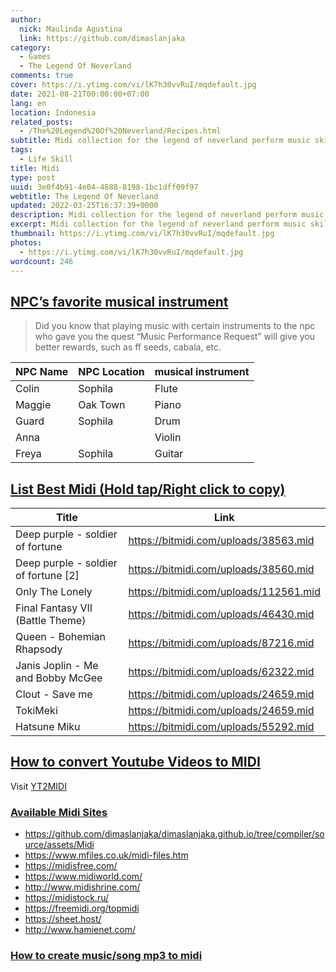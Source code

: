```yaml
---
author:
  nick: Maulinda Agustina
  link: https://github.com/dimaslanjaka
category:
  - Games
  - The Legend Of Neverland
comments: true
cover: https://i.ytimg.com/vi/lK7h30vvRuI/mqdefault.jpg
date: 2021-08-21T00:00:00+07:00
lang: en
location: Indonesia
related_posts:
  - /The%20Legend%20Of%20Neverland/Recipes.html
subtitle: Midi collection for the legend of neverland perform music skill
tags:
  - Life Skill
title: Midi
type: post
uuid: 3e0f4b91-4e04-4888-8198-1bc1dff09f97
webtitle: The Legend Of Neverland
updated: 2022-03-25T16:37:39+0000
description: Midi collection for the legend of neverland perform music skill
excerpt: Midi collection for the legend of neverland perform music skill
thumbnail: https://i.ytimg.com/vi/lK7h30vvRuI/mqdefault.jpg
photos:
  - https://i.ytimg.com/vi/lK7h30vvRuI/mqdefault.jpg
wordcount: 246
---
```


<h2 id="npc-s-favorite-musical-instrument" tabindex="-1"><a class="header-anchor" href="#npc-s-favorite-musical-instrument">NPC’s favorite musical instrument</a></h2>
<blockquote>
<p>Did you know that playing music with certain instruments to the npc who gave you the quest “Music Performance Request” will give you better rewards, such as ff seeds, cabala, etc.</p>
</blockquote>
<table>
<thead>
<tr>
<th>NPC Name</th>
<th>NPC Location</th>
<th>musical instrument</th>
</tr>
</thead>
<tbody>
<tr>
<td>Colin</td>
<td>Sophila</td>
<td>Flute</td>
</tr>
<tr>
<td>Maggie</td>
<td>Oak Town</td>
<td>Piano</td>
</tr>
<tr>
<td>Guard</td>
<td>Sophila</td>
<td>Drum</td>
</tr>
<tr>
<td>Anna</td>
<td></td>
<td>Violin</td>
</tr>
<tr>
<td>Freya</td>
<td>Sophila</td>
<td>Guitar</td>
</tr>
</tbody>
</table>
<h2 id="list-best-midi-hold-tap-right-click-to-copy" tabindex="-1"><a class="header-anchor" href="#list-best-midi-hold-tap-right-click-to-copy">List Best Midi (Hold tap/Right click to copy)</a></h2>
<table>
<thead>
<tr>
<th>Title</th>
<th>Link</th>
</tr>
</thead>
<tbody>
<tr>
<td>Deep purple - soldier of fortune</td>
<td><a href="https://bitmidi.com/uploads/38563.mid">https://bitmidi.com/uploads/38563.mid</a></td>
</tr>
<tr>
<td>Deep purple - soldier of fortune [2]</td>
<td><a href="https://bitmidi.com/uploads/38560.mid">https://bitmidi.com/uploads/38560.mid</a></td>
</tr>
<tr>
<td>Only The Lonely</td>
<td><a href="https://bitmidi.com/uploads/112561.mid">https://bitmidi.com/uploads/112561.mid</a></td>
</tr>
<tr>
<td>Final Fantasy VII (Battle Theme)</td>
<td><a href="https://bitmidi.com/uploads/46430.mid">https://bitmidi.com/uploads/46430.mid</a></td>
</tr>
<tr>
<td>Queen - Bohemian Rhapsody</td>
<td><a href="https://bitmidi.com/uploads/87216.mid">https://bitmidi.com/uploads/87216.mid</a></td>
</tr>
<tr>
<td>Janis Joplin - Me and Bobby McGee</td>
<td><a href="https://bitmidi.com/uploads/62322.mid">https://bitmidi.com/uploads/62322.mid</a></td>
</tr>
<tr>
<td>Clout - Save me</td>
<td><a href="https://bitmidi.com/uploads/24659.mid">https://bitmidi.com/uploads/24659.mid</a></td>
</tr>
<tr>
<td>TokiMeki</td>
<td><a href="https://bitmidi.com/uploads/24659.mid">https://bitmidi.com/uploads/24659.mid</a></td>
</tr>
<tr>
<td>Hatsune Miku</td>
<td><a href="https://bitmidi.com/uploads/55292.mid">https://bitmidi.com/uploads/55292.mid</a></td>
</tr>
</tbody>
</table>
<h2 id="how-to-convert-youtube-videos-to-midi" tabindex="-1"><a class="header-anchor" href="#how-to-convert-youtube-videos-to-midi">How to convert Youtube Videos to MIDI</a></h2>
<p>Visit <a href="https://youtube2midi.github.io/">YT2MIDI</a></p>
<h3 id="available-midi-sites" tabindex="-1"><a class="header-anchor" href="#available-midi-sites">Available Midi Sites</a></h3>
<ul>
<li><a href="https://github.com/dimaslanjaka/dimaslanjaka.github.io/tree/compiler/source/assets/Midi">https://github.com/dimaslanjaka/dimaslanjaka.github.io/tree/compiler/source/assets/Midi</a></li>
<li><a href="https://www.mfiles.co.uk/midi-files.htm">https://www.mfiles.co.uk/midi-files.htm</a></li>
<li><a href="https://midisfree.com/">https://midisfree.com/</a></li>
<li><a href="https://www.midiworld.com/">https://www.midiworld.com/</a></li>
<li><a href="http://www.midishrine.com/">http://www.midishrine.com/</a></li>
<li><a href="https://midistock.ru/">https://midistock.ru/</a></li>
<li><a href="https://freemidi.org/topmidi">https://freemidi.org/topmidi</a></li>
<li><a href="https://sheet.host/">https://sheet.host/</a></li>
<li><a href="http://www.hamienet.com/">http://www.hamienet.com/</a></li>
</ul>
<h3 id="how-to-create-music-song-mp3-to-midi" tabindex="-1"><a class="header-anchor" href="#how-to-create-music-song-mp3-to-midi">How to create music/song mp3 to midi</a></h3>
<p></p>
<p></p>
